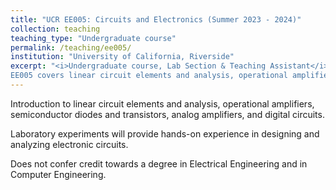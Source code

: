 ```yaml
---
title: "UCR EE005: Circuits and Electronics (Summer 2023 - 2024)"
collection: teaching
teaching_type: "Undergraduate course"
permalink: /teaching/ee005/
institution: "University of California, Riverside"
excerpt: "<i>Undergraduate course, Lab Section & Teaching Assistant</i><br/>
EE005 covers linear circuit elements and analysis, operational amplifiers, semiconductor diodes and transistors, analog amplifiers, and digital circuits."
---
```

Introduction to linear circuit elements and analysis, operational amplifiers, semiconductor diodes and transistors, analog amplifiers, and digital circuits. 

Laboratory experiments will provide hands-on experience in designing and analyzing electronic circuits. 

Does not confer credit towards a degree in Electrical Engineering and in Computer Engineering. 
